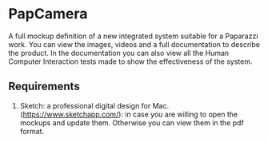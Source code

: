 # PapCamera
A full mockup definition of a new integrated system suitable for a Paparazzi work. You can view the images, videos and a full documentation to describe the product. In the documentation you can also view all the Human Computer Interaction tests made to show the effectiveness of the system.

## Requirements
1. Sketch: a professional digital design for Mac. (https://www.sketchapp.com/): in case you are willing to open the mockups and update them. Otherwise you can view them in the pdf format. 
